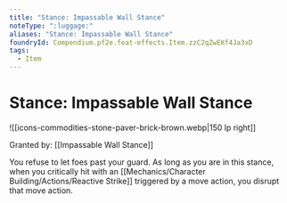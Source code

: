 ```yaml
---
title: "Stance: Impassable Wall Stance"
noteType: ":luggage:"
aliases: "Stance: Impassable Wall Stance"
foundryId: Compendium.pf2e.feat-effects.Item.zzC2qZwEKf4Ja3xD
tags:
  - Item
---
```


# Stance: Impassable Wall Stance
![[icons-commodities-stone-paver-brick-brown.webp|150 lp right]]

Granted by: [[Impassable Wall Stance]]

You refuse to let foes past your guard. As long as you are in this stance, when you critically hit with an [[Mechanics/Character Building/Actions/Reactive Strike]] triggered by a move action, you disrupt that move action.
